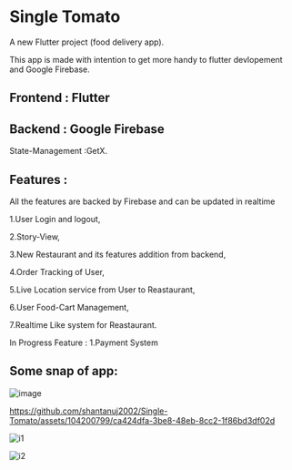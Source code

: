 # Single Tomato

A new Flutter project (food delivery app).

This app is made with intention to get more handy to flutter devlopement and Google Firebase.

## Frontend : Flutter 
## Backend : Google Firebase 
State-Management :GetX.

## Features :
All the features are backed by Firebase and can be updated in realtime 

1.User Login and logout,

2.Story-View,

3.New Restaurant and its features addition from backend,

4.Order Tracking of User,

5.Live Location service from User to Reastaurant,

6.User Food-Cart Management,

7.Realtime Like system for Reastaurant.


In Progress Feature :
1.Payment System



## Some snap of app:

![image](https://github.com/shantanuj2002/Single-Tomato/assets/104200799/6fad8b13-934a-4729-bfc6-6e1230c406d6)

https://github.com/shantanuj2002/Single-Tomato/assets/104200799/ca424dfa-3be8-48eb-8cc2-1f86bd3df02d



![i1](https://github.com/shantanuj2002/Single-Tomato/assets/104200799/21f9a3c7-bd65-4a3c-9f36-48166f7bca7b)


![i2](https://github.com/shantanuj2002/Single-Tomato/assets/104200799/c09d5032-da93-4cf7-b82a-7ced790e0450)


